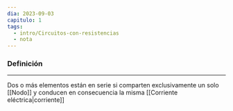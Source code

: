 ```yaml
---
dia: 2023-09-03
capitulo: 1
tags:
  - intro/Circuitos-con-resistencias
  - nota
---
```

### Definición
---
Dos o más elementos están en serie si comparten exclusivamente un solo [[Nodo]] y conducen en consecuencia la misma [[Corriente eléctrica|corriente]]